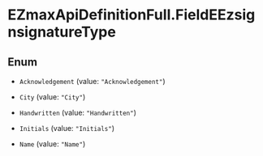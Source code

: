 # EZmaxApiDefinitionFull.FieldEEzsignsignatureType

## Enum


* `Acknowledgement` (value: `"Acknowledgement"`)

* `City` (value: `"City"`)

* `Handwritten` (value: `"Handwritten"`)

* `Initials` (value: `"Initials"`)

* `Name` (value: `"Name"`)


